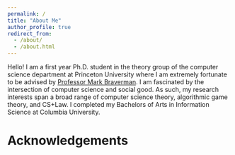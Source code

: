 ```yaml
---
permalink: /
title: "About Me"
author_profile: true
redirect_from: 
  - /about/
  - /about.html
---
```


Hello! I am a first year Ph.D. student in the theory group of the computer science department at Princeton University where I am extremely fortunate to be advised by [Professor Mark Braverman](https://mbraverm.princeton.edu/). I am fascinated by the intersection of computer science and social good. As such, my research interests span a broad range of computer science theory, algorithmic game theory, and CS+Law. I completed my Bachelors of Arts in Information Science at Columbia University.

Acknowledgements
======
